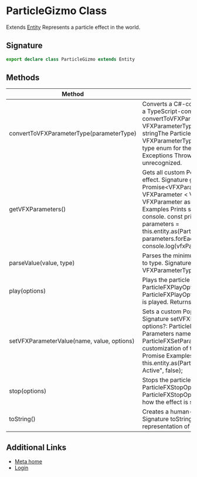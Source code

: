 # ParticleGizmo Class

Extends [Entity](https://developers.meta.com/horizon-worlds/reference/2.0.0/core_entity) Represents a particle effect in the world.

## Signature

```typescript
export declare class ParticleGizmo extends Entity
```

## Methods

| Method | Description |
| --- | --- |
| convertToVFXParameterType(parameterType) | Converts a C#-compatible particle FX parameter type to a TypeScript-compatible VFX parameter type. Signature convertToVFXParameterType(parameterType: string): VFXParameterTypeEnum; Parameters parameterType: stringThe Particle FX parameter type to convert. Returns VFXParameterTypeEnum- An equivalent VFX parameter type enum for the given Particle FX parameter type. Exceptions Thrown if the given parameter type is unrecognized. |
| getVFXParameters() | Gets all custom PopcornFX parameters for the particle effect. Signature getVFXParameters(): Promise<VFXParameter<VFXParameterType>[]>; Returns Promise< VFXParameter < VFXParameterType >[]>An array of VFXParameter associated with the particle effect. Examples Prints some parameter attributes to the console. const printParameters = async () => { const parameters = this.entity.as(ParticleGizmo).getVFXParameters(); parameters.forEach(vfxParam: VFXParameter => { console.log(vfxParam.name + ", " + vfxParam.type); |
| parseValue(value, type) | Parses the minimum and maximum VFX values according to type. Signature parseValue(value: string, type: VFXParameterTypeEnum): number | boolean | number[] | boolean[] | null; Parameters value: stringA string containing a comma separated list of the numbers or bools to parse. type: VFXParameterTypeEnumThe type of the parameter. Returns number | boolean | number[] | boolean[] | null- The parsed values. If the values are invalid, returns null. |
| play(options) | Plays the particle effect. Signature play(options?: ParticleFXPlayOptions): void; Parameters options: ParticleFXPlayOptions (Optional) Controls how the effect is played. Returns void |
| setVFXParameterValue(name, value, options) | Sets a custom PopcornFX parameter at runtime. Signature setVFXParameterValue<T extends VFXParameterType>(name: string, value: T, options?: ParticleFXSetParameterOptions): Promise<undefined>; Parameters name: string value: T options: ParticleFXSetParameterOptions (Optional) Allows customization of the set parameter action. Returns Promise<undefined> Examples Sets a boolean custom parameter. this.entity.as(ParticleGizmo).setVFXParameterValue("Trail Active", false); |
| stop(options) | Stops the particle effect. Signature stop(options?: ParticleFXStopOptions): void; Parameters options: ParticleFXStopOptions (Optional) The options that control how the effect is stopped. Returns void |
| toString() | Creates a human-readable representation of the entity. Signature toString(): string; Returns stringA string representation of the entity. |

## Additional Links
- [Meta home](https://developers.meta.com/horizon-worlds/)
- [Login](https://developers.meta.com/login/?redirect_uri=https%3A%2F%2Fdevelopers.meta.com%2Fhorizon-worlds%2Freference%2F2.0.0%2Fcore_particlegizmo%2F)